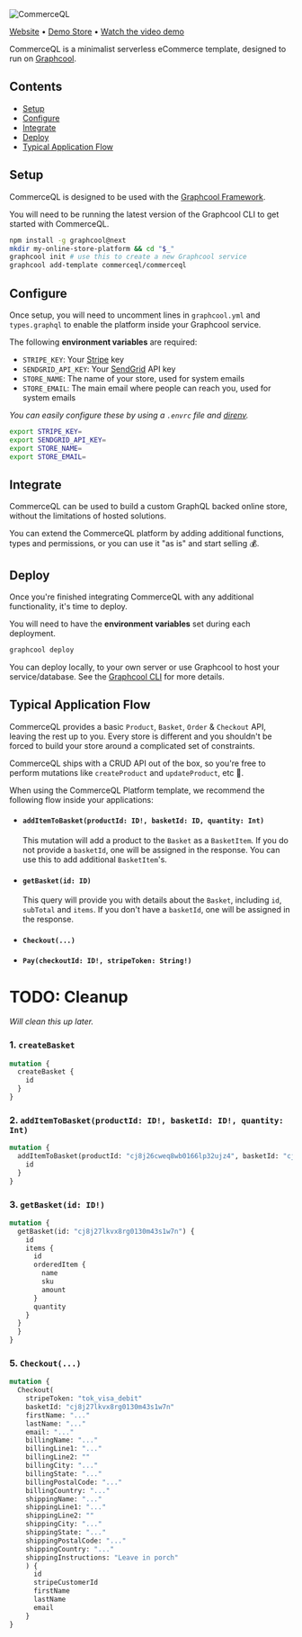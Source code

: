 <img align="center" src="https://i.imgur.com/MqJmOQ5.png" alt="CommerceQL" title="Serverless GraphQL eCommerce platform" />

[Website](https://commerceql.com) • [Demo Store](https://demo.commerceql.com) • [Watch the video demo](https://commerceql.com/#video)

CommerceQL is a minimalist serverless eCommerce template, designed to run on [Graphcool](https://graph.cool).

## Contents

* [Setup](#setup)
* [Configure](#configure)
* [Integrate](#integrate)
* [Deploy](#deploy)
* [Typical Application Flow](#typical-application-flow)

## <a name="setup"></a>Setup

CommerceQL is designed to be used with the [Graphcool Framework](https://github.com/graphcool/graphcool).

You will need to be running the latest version of the Graphcool CLI to get started with CommerceQL.

  ```bash
  npm install -g graphcool@next
  mkdir my-online-store-platform && cd "$_"
  graphcool init # use this to create a new Graphcool service
  graphcool add-template commerceql/commerceql
  ```

## <a name="configure"></a>Configure

Once setup, you will need to uncomment lines in `graphcool.yml` and `types.graphql` to enable the platform inside your Graphcool service.

The following **environment variables** are required:

* `STRIPE_KEY`: Your [Stripe](https://stripe.com) key
* `SENDGRID_API_KEY`: Your [SendGrid](https://sendgrid.com) API key
* `STORE_NAME`: The name of your store, used for system emails
* `STORE_EMAIL`: The main email where people can reach you, used for system emails

_You can easily configure these by using a `.envrc` file and [direnv](https://direnv.net)._

```bash
export STRIPE_KEY=
export SENDGRID_API_KEY=
export STORE_NAME=
export STORE_EMAIL=
```

## <a name="integrate"></a>Integrate

CommerceQL can be used to build a custom GraphQL backed online store, without the limitations of hosted solutions.

You can extend the CommerceQL platform by adding additional functions, types and permissions, or you can use it "as is" and start selling 💰.

## <a name="deploy"></a>Deploy

Once you're finished integrating CommerceQL with any additional functionality, it's time to deploy.

You will need to have the **environment variables** set during each deployment.

  ```bash
  graphcool deploy
  ```

You can deploy locally, to your own server or use Graphcool to host your service/database. See the [Graphcool CLI](https://github.com/graphcool/graphcool#deployment) for more details.

## <a name="typical-application-flow"></a>Typical Application Flow

CommerceQL provides a basic `Product`, `Basket`, `Order` & `Checkout` API, leaving the rest up to you. Every store is different and you shouldn't be forced to build your store around a complicated set of constraints.

CommerceQL ships with a CRUD API out of the box, so you're free to perform mutations like `createProduct` and `updateProduct`, etc 🙌.

When using the CommerceQL Platform template, we recommend the following flow inside your applications:

- #### `addItemToBasket(productId: ID!, basketId: ID, quantity: Int)`

  This mutation will add a product to the `Basket` as a `BasketItem`. If you do not provide a `basketId`, one will be assigned in the response. You can use this to add additional `BasketItem`'s.

- #### `getBasket(id: ID)`

  This query will provide you with details about the `Basket`, including `id`, `subTotal` and `items`. If you don't have a `basketId`, one will be assigned in the response.

- #### `Checkout(...)`

- #### `Pay(checkoutId: ID!, stripeToken: String!)`

# TODO: Cleanup
_Will clean this up later._

### 1. `createBasket`
  ```graphql
  mutation {
    createBasket {
      id
    }
  }
  ```

### 2. `addItemToBasket(productId: ID!, basketId: ID!, quantity: Int)`
  ```graphql
  mutation {
    addItemToBasket(productId: "cj8j26cweq8wb0166lp32ujz4", basketId: "cj8j27lkvx8rg0130m43s1w7n", quantity: 3) {
      id
    }
  }
  ```

### 3. `getBasket(id: ID!)`
  ```graphql
  mutation {
    getBasket(id: "cj8j27lkvx8rg0130m43s1w7n") {
      id
      items {
        id
        orderedItem {
          name
          sku
          amount
        }
        quantity
      }
    }
    }
  }
  ```

### 5. `Checkout(...)`
  ```graphql
  mutation {
    Checkout(
      stripeToken: "tok_visa_debit"
      basketId: "cj8j27lkvx8rg0130m43s1w7n"
      firstName: "..."
      lastName: "..."
      email: "..."
      billingName: "..."
      billingLine1: "..."
      billingLine2: ""
      billingCity: "..."
      billingState: "..."
      billingPostalCode: "..."
      billingCountry: "..."
      shippingName: "..."
      shippingLine1: "..."
      shippingLine2: ""
      shippingCity: "..."
      shippingState: "..."
      shippingPostalCode: "..."
      shippingCountry: "..."
      shippingInstructions: "Leave in porch"
      ) {
        id
        stripeCustomerId
        firstName
        lastName
        email
      }
  }
  ```
